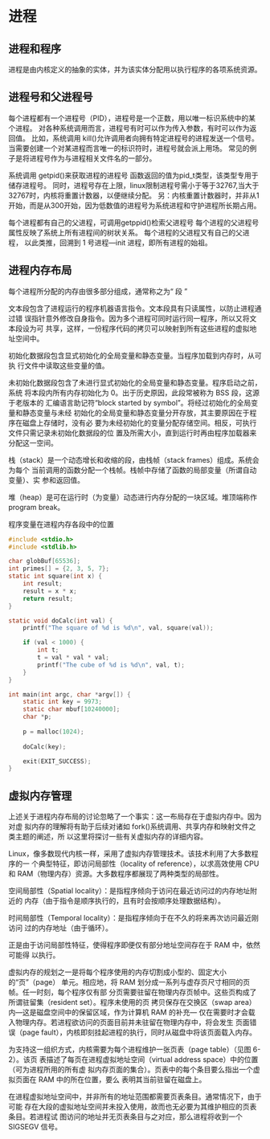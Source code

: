 # 进程

## 进程和程序

进程是由内核定义的抽象的实体，并为该实体分配用以执行程序的各项系统资源。

## 进程号和父进程号

每个进程都有一个进程号（PID），进程号是一个正数，用以唯一标识系统中的某个进程。
对各种系统调用而言，进程号有时可以作为传入参数，有时可以作为返回值。
比如，系统调用 kill()允许调用者向拥有特定进程号的进程发送一个信号。
当需要创建一个对某进程而言唯一的标识符时，进程号就会派上用场。
常见的例子是将进程号作为与进程相关文件名的一部分。

系统调用 getpid()来获取进程的进程号
函数返回的值为pid_t类型，该类型专用于储存进程号。
同时，进程号存在上限，linux限制进程号需小于等于32767,当大于32767时，内核将重置计数器，以便继续分配。
另：内核重置计数器时，并非从1开始，而是从300开始，因为低数值的进程号为系统进程和守护进程所长期占用。

每个进程都有自己的父进程，可调用getppid()检索父进程号
每个进程的父进程号属性反映了系统上所有进程间的树状关系。
每个进程的父进程又有自己的父进程，
以此类推，回溯到 1 号进程—init 进程，即所有进程的始祖。

## 进程内存布局

每个进程所分配的内存由很多部分组成，通常称之为“ 段 ” 

文本段包含了进程运行的程序机器语言指令。文本段具有只读属性，以防止进程通过错
误指针意外修改自身指令。因为多个进程可同时运行同一程序，所以又将文本段设为可
共享，这样，一份程序代码的拷贝可以映射到所有这些进程的虚拟地址空间中。

初始化数据段包含显式初始化的全局变量和静态变量。当程序加载到内存时，从可执
行文件中读取这些变量的值。

未初始化数据段包含了未进行显式初始化的全局变量和静态变量。程序启动之前，系统
将本段内所有内存初始化为 0。出于历史原因，此段常被称为 BSS 段，这源于老版本的
汇编语言助记符“block started by symbol”。将经过初始化的全局变量和静态变量与未经
初始化的全局变量和静态变量分开存放，其主要原因在于程序在磁盘上存储时，没有必
要为未经初始化的变量分配存储空间。相反，可执行文件只需记录未初始化数据段的位
置及所需大小，直到运行时再由程序加载器来分配这一空间。

栈（stack）是一个动态增长和收缩的段，由栈帧（stack frames）组成。系统会为每个
当前调用的函数分配一个栈帧。栈帧中存储了函数的局部变量（所谓自动变量）、实
参和返回值。

堆（heap）是可在运行时（为变量）动态进行内存分配的一块区域。堆顶端称作program break。

程序变量在进程内存各段中的位置

```c
#include <stdio.h>
#include <stdlib.h>

char globBuf[65536];
int primes[] = {2, 3, 5, 7};
static int square(int x) {
    int result;
    result = x * x;
    return result;
}

static void doCalc(int val) {
    printf("The square of %d is %d\n", val, square(val));

    if (val < 1000) {
        int t;
        t = val * val * val;
        printf("The cube of %d is %d\n", val, t);
    }
}

int main(int argc, char *argv[]) {
    static int key = 9973;
    static char mbuf[10240000];
    char *p;
    
    p = malloc(1024);
    
    doCalc(key);

    exit(EXIT_SUCCESS);
}
```

## 虚拟内存管理

上述关于进程内存布局的讨论忽略了一个事实：这一布局存在于虚拟内存中。因为对虚
拟内存的理解将有助于后续对诸如 fork()系统调用、共享内存和映射文件之类主题的阐述，所
以这里将探讨一些有关虚拟内存的详细内容。

Linux，像多数现代内核一样，采用了虚拟内存管理技术。该技术利用了大多数程序的一
个典型特征，即访问局部性（locality of reference），以求高效使用 CPU 和 RAM（物理内存）资源。大多数程序都展现了两种类型的局部性。

空间局部性（Spatial locality）：是指程序倾向于访问在最近访问过的内存地址附近的
内存（由于指令是顺序执行的，且有时会按顺序处理数据结构）。

时间局部性（Temporal locality）：是指程序倾向于在不久的将来再次访问最近刚访问
过的内存地址（由于循环）。

正是由于访问局部性特征，使得程序即便仅有部分地址空间存在于 RAM 中，依然可能得
以执行。

虚拟内存的规划之一是将每个程序使用的内存切割成小型的、固定大小的“页”（page）
单元。相应地，将 RAM 划分成一系列与虚存页尺寸相同的页帧。任一时刻，每个程序仅有部
分页需要驻留在物理内存页帧中。这些页构成了所谓驻留集（resident set）。程序未使用的页
拷贝保存在交换区（swap area）内—这是磁盘空间中的保留区域，作为计算机 RAM 的补充— 
仅在需要时才会载入物理内存。若进程欲访问的页面目前并未驻留在物理内存中，将会发生
页面错误（page fault），内核即刻挂起进程的执行，同时从磁盘中将该页面载入内存。

为支持这一组织方式，内核需要为每个进程维护一张页表（page table）（见图 6-2）。该页
表描述了每页在进程虚拟地址空间（virtual address space）中的位置（可为进程所用的所有虚
拟内存页面的集合）。页表中的每个条目要么指出一个虚拟页面在 RAM 中的所在位置，要么
表明其当前驻留在磁盘上。

在进程虚拟地址空间中，并非所有的地址范围都需要页表条目。通常情况下，由于可能
存在大段的虚拟地址空间并未投入使用，故而也无必要为其维护相应的页表条目。若进程试
图访问的地址并无页表条目与之对应，那么进程将收到一个 SIGSEGV 信号。

